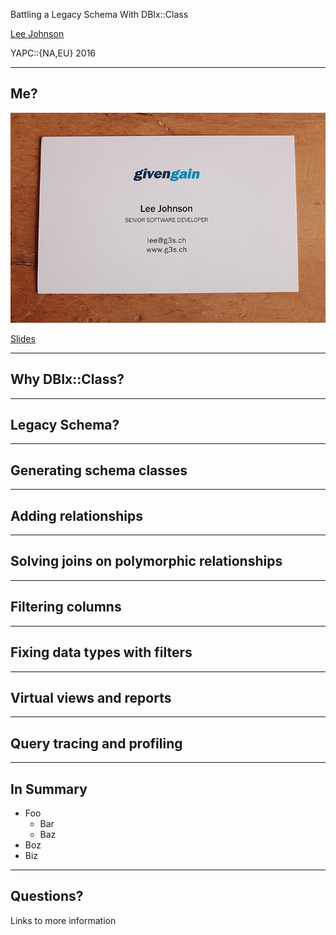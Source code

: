 Battling a Legacy Schema With DBIx::Class

[Lee Johnson](http://leejo.github.io)

YAPC::{NA,EU} 2016

---
## Me?

![me](img/card.jpg)

[Slides](http://leejo.github.io/code)

---
## Why DBIx::Class?


---
## Legacy Schema?


---
## Generating schema classes


---
## Adding relationships


---
## Solving joins on polymorphic relationships


---
## Filtering columns


---
## Fixing data types with filters


---
## Virtual views and reports


---
## Query tracing and profiling


---
## In Summary

+ Foo
    - Bar
    - Baz
+ Boz
+ Biz

---
## Questions?

Links to more information
